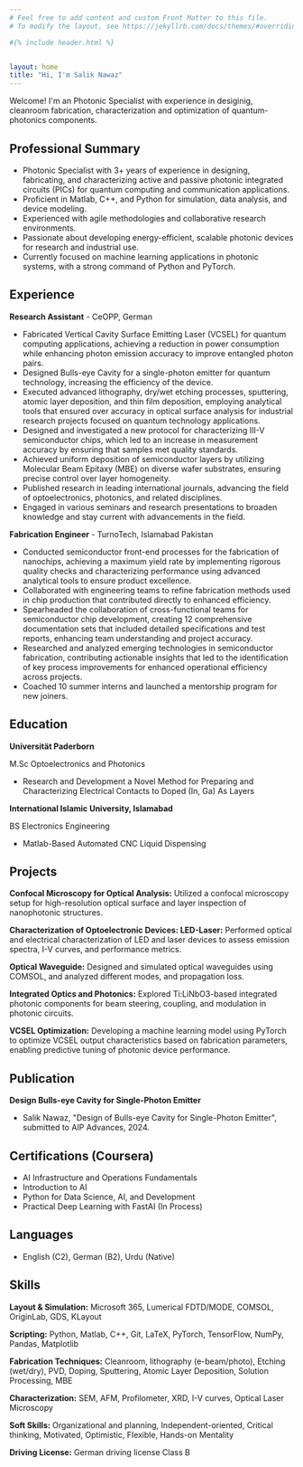 ```yaml
---
# Feel free to add content and custom Front Matter to this file.
# To modify the layout, see https://jekyllrb.com/docs/themes/#overriding-theme-defaults

#{% include header.html %}


layout: home
title: "Hi, I'm Salik Nawaz"
---
```


Welcome! I'm an Photonic Specialist with experience in desiginig, cleanroom fabrication, characterization and optimization of quantum-photonics components.

## Professional Summary
- Photonic Specialist with 3+ years of experience in designing, fabricating, and characterizing active and passive
photonic integrated circuits (PICs) for quantum computing and communication applications.
- Proficient in Matlab, C++, and Python for simulation, data analysis, and device modeling.
- Experienced with agile methodologies and collaborative research environments.
- Passionate about developing energy-efficient, scalable photonic devices for research and industrial use.
- Currently focused on machine learning applications in photonic systems, with a strong command of Python and
PyTorch.

## Experience
**Research Assistant** - CeOPP, German
- Fabricated Vertical Cavity Surface Emitting Laser (VCSEL) for quantum computing applications, achieving a reduction
in power consumption while enhancing photon emission accuracy to improve entangled photon pairs.
- Designed Bulls-eye Cavity for a single-photon emitter for quantum technology, increasing the efficiency of the
device.
- Executed advanced lithography, dry/wet etching processes, sputtering, atomic layer deposition, and thin film
deposition, employing analytical tools that ensured over accuracy in optical surface analysis for industrial research
projects focused on quantum technology applications.
- Designed and investigated a new protocol for characterizing III-V semiconductor chips, which led to an increase
in measurement accuracy by ensuring that samples met quality standards.
- Achieved uniform deposition of semiconductor layers by utilizing Molecular Beam Epitaxy (MBE) on diverse
wafer substrates, ensuring precise control over layer homogeneity.
- Published research in leading international journals, advancing the field of optoelectronics, photonics, and related
disciplines.
- Engaged in various seminars and research presentations to broaden knowledge and stay current with advancements
in the field.

**Fabrication Engineer** - TurnoTech, Islamabad Pakistan
- Conducted semiconductor front-end processes for the fabrication of nanochips, achieving a maximum yield rate
by implementing rigorous quality checks and characterizing performance using advanced analytical tools to ensure
product excellence.
- Collaborated with engineering teams to refine fabrication methods used in chip production that contributed
directly to enhanced efficiency.
- Spearheaded the collaboration of cross-functional teams for semiconductor chip development, creating 12 comprehensive
documentation sets that included detailed specifications and test reports, enhancing team understanding
and project accuracy.
- Researched and analyzed emerging technologies in semiconductor fabrication, contributing actionable insights
that led to the identification of key process improvements for enhanced operational efficiency across projects.
- Coached 10 summer interns and launched a mentorship program for new joiners.

## Education

**Universität Paderborn**

M.Sc Optoelectronics and Photonics
- Research and Development a Novel Method for Preparing and Characterizing
Electrical Contacts to Doped (In, Ga) As Layers

**International Islamic University, Islamabad**

BS Electronics Engineering
- Matlab-Based Automated CNC Liquid Dispensing

## Projects
**Confocal Microscopy for Optical Analysis:**
 Utilized a confocal microscopy setup for high-resolution optical surface and layer
inspection of nanophotonic structures.

**Characterization of Optoelectronic Devices: LED-Laser:** Performed optical and electrical characterization of LED and laser devices to assess emission spectra, I-V curves, and performance metrics.

**Optical Waveguide:** Designed and simulated optical waveguides using COMSOL, and analyzed different
modes, and propagation loss.

**Integrated Optics and Photonics:** Explored Ti:LiNbO3-based integrated photonic components for beam steering,
coupling, and modulation in photonic circuits.

**VCSEL Optimization:** Developing a machine learning model using PyTorch to optimize VCSEL output
characteristics based on fabrication parameters, enabling predictive tuning of photonic device performance.

## Publication
**Design Bulls-eye Cavity for Single-Photon Emitter**
- Salik Nawaz, "Design of Bulls-eye Cavity for Single-Photon Emitter", submitted to AIP Advances, 2024.

## Certifications (Coursera)
- AI Infrastructure and Operations Fundamentals
- Introduction to AI
- Python for Data Science, AI, and Development
- Practical Deep Learning with FastAI (In Process)

## Languages
- English (C2), German (B2), Urdu (Native)

## Skills
**Layout & Simulation:** Microsoft 365, Lumerical FDTD/MODE, COMSOL, OriginLab, GDS, KLayout

**Scripting:** Python, Matlab, C++, Git, LaTeX, PyTorch, TensorFlow, NumPy, Pandas, Matplotlib

**Fabrication Techniques:** Cleanroom, lithography (e-beam/photo), Etching (wet/dry), PVD, Doping, Sputtering,
Atomic Layer Deposition, Solution Processing, MBE

**Characterization:** SEM, AFM, Profilometer, XRD, I-V curves, Optical Laser Microscopy

**Soft Skills:** Organizational and planning, Independent-oriented, Critical thinking, Motivated, Optimistic, Flexible,
Hands-on Mentality

**Driving License:** German driving license Class B
